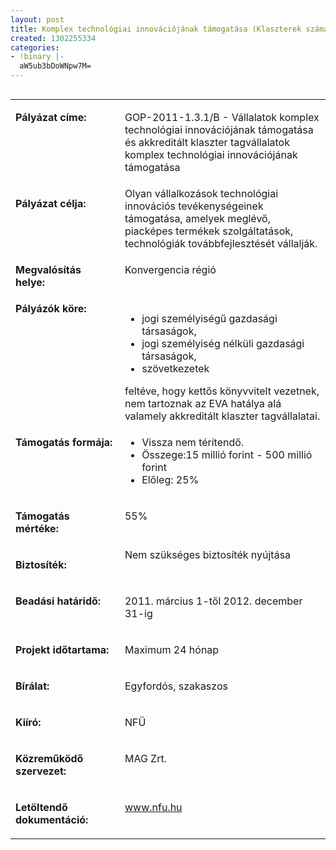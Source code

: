 ```yaml
---
layout: post
title: Komplex technológiai innovációjának támogatása (Klaszterek számára)
created: 1302255334
categories:
- !binary |-
  aW5ub3bDoWNpw7M=
---
```

<table align="left" border="0" cellpadding="0" cellspacing="0"><tbody><tr valign="top" align="left"><td valign="top" width="187"><p><strong>Pályázat címe:</strong></p></td><td valign="top" width="428"><p>GOP-2011-1.3.1/B - Vállalatok komplex technológiai innovációjának támogatása és akkreditált klaszter tagvállalatok komplex technológiai innovációjának támogatása</p></td></tr><tr valign="top" align="left"><td valign="top" width="187"><p><strong>Pályázat célja:</strong></p></td><td valign="top" width="428">Olyan vállalkozások technológiai innovációs tevékenységeinek támogatása, amelyek meglévő, piacképes termékek szolgáltatások, technológiák továbbfejlesztését vállalják.</td></tr><tr valign="top" align="left"><td valign="top" width="187"><p><strong>Megvalósítás helye:&nbsp;</strong></p></td><td valign="top" width="428"><p>Konvergencia régió</p></td></tr><tr valign="top" align="left"><td valign="top" width="187"><strong>Pályázók köre:&nbsp;</strong></td><td valign="top" width="428"><ul><li>jogi személyiségű gazdasági társaságok,</li><li>jogi személyiség nélküli gazdasági társaságok,</li><li>szövetkezetek</li></ul>feltéve, hogy kettős könyvvitelt vezetnek, nem tartoznak az EVA hatálya alá valamely akkreditált klaszter tagvállalatai.</td></tr><tr valign="top" align="left"><td valign="top" width="187"><p><strong>Támogatás formája:</strong></p></td><td valign="top" width="428"><ul><li>Vissza nem térítendő.</li><li>Összege:15 millió forint - 500 millió forint&nbsp;</li><li>Előleg: 25%</li></ul></td></tr><tr valign="top" align="left"><td valign="top" width="187"><p><strong>Támogatás mértéke:</strong></p></td><td valign="top" width="428"><p>55%</p></td></tr><tr valign="top" align="left"><td valign="top" width="187"><p><strong>Biztosíték:</strong></p></td><td valign="top" width="428">Nem szükséges biztosíték nyújtása</td></tr><tr valign="top" align="left"><td valign="top" width="187"><p><strong>Beadási határidő:</strong></p></td><td valign="top" width="428"><p>2011. március 1-től 2012. december 31-ig</p></td></tr><tr valign="top" align="left"><td valign="top" width="187"><p><strong>Projekt időtartama:</strong></p></td><td valign="top" width="428"><p>Maximum 24 hónap</p></td></tr><tr valign="top" align="left"><td valign="top" width="187"><p><strong>Bírálat:</strong></p></td><td valign="top" width="428"><p>Egyfordós, szakaszos</p></td></tr><tr valign="top" align="left"><td valign="top" width="187"><p><strong>Kiíró:</strong></p></td><td valign="top" width="428"><p>NFÜ</p></td></tr><tr valign="top" align="left"><td valign="top" width="187"><p><strong>Közreműködő szervezet:</strong></p></td><td valign="top" width="428"><p>MAG Zrt.</p></td></tr><tr valign="top" align="left"><td valign="top" width="187"><p><strong>Letöltendő dokumentáció:</strong></p></td><td valign="top" width="428"><p><a href="http://www.nfu.hu/">www.nfu.hu</a></p></td></tr></tbody></table>
